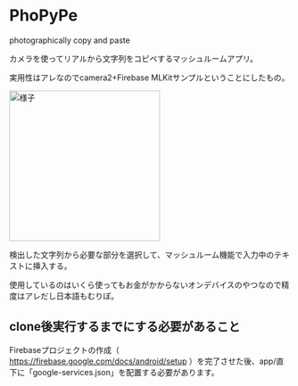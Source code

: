 # PhoPyPe

photographically copy and paste

カメラを使ってリアルから文字列をコピペするマッシュルームアプリ。

実用性はアレなのでcamera2+Firebase MLKitサンプルということにしたもの。

<img alt="様子" src="https://raw.githubusercontent.com/wiki/suihan74/OCR_sample/images/screenshot_2.jpg" width="270"/>

検出した文字列から必要な部分を選択して、マッシュルーム機能で入力中のテキストに挿入する。

使用しているのはいくら使ってもお金がかからないオンデバイスのやつなので精度はアレだし日本語もむりぽ。


## clone後実行するまでにする必要があること

Firebaseプロジェクトの作成（ https://firebase.google.com/docs/android/setup ）を完了させた後、app/直下に「google-services.json」を配置する必要があります。
